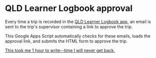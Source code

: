 # QLD Learner Logbook approval
Every time a trip is recorded in the [QLD Learner Logbook app](https://www.qld.gov.au/transport/licensing/getting/learner-logbook#logbookapp), an email is sent to the trip's supervisor containing a link to approve the trip.

This Google Apps Script automatically checks for these emails, loads the approval link, and submits the HTML form to approve the trip. 

[This took me 1 hour to write--time I will never get back.](https://xkcd.com/1205/)
